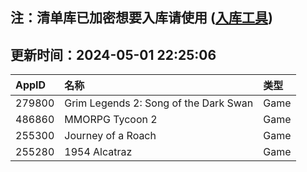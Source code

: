 ## 注：清单库已加密想要入库请使用 ([入库工具](https://github.com/BlankTMing/ManifestAutoUpdate/releases))

## 更新时间：2024-05-01 22:25:06
| AppID | 名称 | 类型  |
| :-------------------- | :----------------------------- | :----------- |
| 279800 | Grim Legends 2: Song of the Dark Swan| Game |
| 486860 | MMORPG Tycoon 2| Game |
| 255300 | Journey of a Roach| Game |
| 255280 | 1954 Alcatraz| Game |
